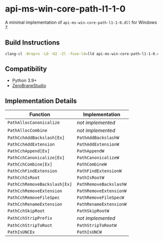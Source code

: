 # api-ms-win-core-path-l1-1-0

A minimal implementation of `api-ms-win-core-path-l1-1-0.dll` for Windows 7.

## Build Instructions

```bash
clang-cl -Brepro -LD -O2 -Zl -fuse-ld=lld api-ms-win-core-path-l1-1-0.c -link -def:api-ms-win-core-path-l1-1-0.def -noimplib shlwapi.lib
```

## Compatibility

- Python 3.9+
- [ZeroBraneStudio](https://github.com/OneLuaPro)

## Implementation Details

| Function                     | Implementation         |
| ---------------------------- | ---------------------- |
| `PathAllocCanonicalize`      | *not implemented*      |
| `PathAllocCombine`           | *not implemented*      |
| `PathCchAddBackslash[Ex]`    | `PathAddBackslashW`    |
| `PathCchAddExtension`        | `PathAddExtensionW`    |
| `PathCchAppend[Ex]`          | `PathAppendW`          |
| `PathCchCanonicalize[Ex]`    | `PathCanonicalizeW`    |
| `PathCchCombine[Ex]`         | `PathCombineW`         |
| `PathCchFindExtension`       | `PathFindExtensionW`   |
| `PathCchIsRoot`              | `PathIsRootW`          |
| `PathCchRemoveBackslash[Ex]` | `PathRemoveBackslashW` |
| `PathCchRemoveExtension`     | `PathRemoveExtensionW` |
| `PathCchRemoveFileSpec`      | `PathRemoveFileSpecW`  |
| `PathCchRenameExtension`     | `PathRenameExtensionW` |
| `PathCchSkipRoot`            | `PathSkipRootW`        |
| `PathCchStripPrefix`         | *not implemented*      |
| `PathCchStripToRoot`         | `PathStripToRootW`     |
| `PathIsUNCEx`                | `PathIsUNCW`           |

